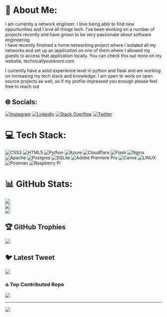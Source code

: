 # 💫 About Me:
I am currently a network engineer. I love being able to find new oppurtunities and I love all things tech. I’ve been working on a number of projects recently and have grown to be very passionate about software engineering<br> I have recently finished a home networking project where I isolated all my networks and set up an application on one of them where I allowed my guests to access that application locally. You can check this out more on my website, technicallyoutdoors.com 

I currently have a solid experience level in python and flask and am working on increasing my tech stack and knowledge. I am open to work on open source projects as well, so if my profile impressed you enough please feel free to reach out 


## 🌐 Socials:
[![Instagram](https://img.shields.io/badge/Instagram-%23E4405F.svg?logo=Instagram&logoColor=white)](https://instagram.com/Technicallyoutdoors) [![LinkedIn](https://img.shields.io/badge/LinkedIn-%230077B5.svg?logo=linkedin&logoColor=white)](https://www.linkedin.com/in/matt-miller-9bba72b2) [![Stack Overflow](https://img.shields.io/badge/-Stackoverflow-FE7A16?logo=stack-overflow&logoColor=white)](https://stackoverflow.com/users/technicallyoutdoors) [![Twitter](https://img.shields.io/badge/Twitter-%231DA1F2.svg?logo=Twitter&logoColor=white)](https://twitter.com/tchnclyoutdoors) 

# 💻 Tech Stack:
![CSS3](https://img.shields.io/badge/css3-%231572B6.svg?style=for-the-badge&logo=css3&logoColor=white) ![HTML5](https://img.shields.io/badge/html5-%23E34F26.svg?style=for-the-badge&logo=html5&logoColor=white) ![Python](https://img.shields.io/badge/python-3670A0?style=for-the-badge&logo=python&logoColor=ffdd54) ![Azure](https://img.shields.io/badge/azure-%230072C6.svg?style=for-the-badge&logo=azure-devops&logoColor=white) ![Cloudflare](https://img.shields.io/badge/Cloudflare-F38020?style=for-the-badge&logo=Cloudflare&logoColor=white) ![Flask](https://img.shields.io/badge/flask-%23000.svg?style=for-the-badge&logo=flask&logoColor=white) ![Nginx](https://img.shields.io/badge/nginx-%23009639.svg?style=for-the-badge&logo=nginx&logoColor=white) ![Apache](https://img.shields.io/badge/apache-%23D42029.svg?style=for-the-badge&logo=apache&logoColor=white) ![Postgres](https://img.shields.io/badge/postgres-%23316192.svg?style=for-the-badge&logo=postgresql&logoColor=white) ![SQLite](https://img.shields.io/badge/sqlite-%2307405e.svg?style=for-the-badge&logo=sqlite&logoColor=white) ![Adobe Premiere Pro](https://img.shields.io/badge/Adobe%20Premiere%20Pro-9999FF.svg?style=for-the-badge&logo=Adobe%20Premiere%20Pro&logoColor=white) ![Canva](https://img.shields.io/badge/Canva-%2300C4CC.svg?style=for-the-badge&logo=Canva&logoColor=white) ![LINUX](https://img.shields.io/badge/Linux-FCC624?style=for-the-badge&logo=linux&logoColor=black) ![Postman](https://img.shields.io/badge/Postman-FF6C37?style=for-the-badge&logo=postman&logoColor=white) ![Raspberry Pi](https://img.shields.io/badge/-RaspberryPi-C51A4A?style=for-the-badge&logo=Raspberry-Pi)
# 📊 GitHub Stats:
![](https://github-readme-stats.vercel.app/api?username=Technicallyoutdoors&theme=dark&hide_border=false&include_all_commits=false&count_private=false)<br/>
![](https://github-readme-streak-stats.herokuapp.com/?user=Technicallyoutdoors&theme=dark&hide_border=false)<br/>
![](https://github-readme-stats.vercel.app/api/top-langs/?username=Technicallyoutdoors&theme=dark&hide_border=false&include_all_commits=false&count_private=false&layout=compact)

## 🏆 GitHub Trophies
![](https://github-profile-trophy.vercel.app/?username=Technicallyoutdoors&theme=radical&no-frame=false&no-bg=true&margin-w=4)

## 🐦 Latest Tweet
[![](https://gtce.itsvg.in/api?username=tchnclyoutdoors)](https://github.com/VishwaGauravIn/github-twitter-card-embed)

### 🔝 Top Contributed Repo
![](https://github-contributor-stats.vercel.app/api?username=Technicallyoutdoors&limit=5&theme=dark&combine_all_yearly_contributions=true)

---
[![](https://visitcount.itsvg.in/api?id=Technicallyoutdoors&icon=0&color=0)](https://visitcount.itsvg.in)

<!-- Proudly created with GPRM ( https://gprm.itsvg.in ) -->

<!---
technicallyoutdoors/technicallyoutdoors is a ✨ special ✨ repository because its `README.md` (this file) appears on your GitHub profile.
You can click the Preview link to take a look at your changes.
--->
